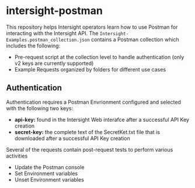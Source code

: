 # intersight-postman

This repository helps Intersight operators learn how to use Postman for interacting with the Intersight API.  The `Intersight-Examples.postman_collection.json` contains a Postman collection which includes the following:

- Pre-request script at the collection level to handle authentication (only v2 keys are currently supported)
- Example Requests organized by folders for different use cases

## Authentication

Authentication requires a Postman Envrionment configured and selected with the following two keys:

- **api-key:**     found in the Intersight Web interafce after a successful API Key creation
- **secret-key:**  the complete text of the SecretKet.txt file that is downloaded after a successful API Key creation


Several of the requests contain post-request tests to perform various activities

- Update the Postman console
- Set Environment variables
- Unset Environment variables